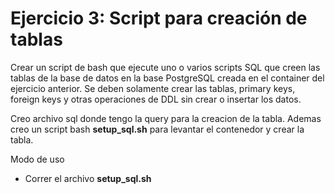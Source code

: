 # Ejercicio 3: Script para creación de tablas
Crear un script de bash que ejecute uno o varios scripts SQL que creen las tablas de la base de datos en la base PostgreSQL creada en el container del ejercicio anterior. Se deben solamente crear las tablas, primary keys, foreign keys y otras operaciones de DDL sin crear o insertar los datos.

Creo archivo sql donde tengo la query para la creacion de la tabla. Ademas creo un script bash **setup_sql.sh** para levantar el contenedor y crear la tabla.

Modo de uso
- Correr el archivo **setup_sql.sh**
